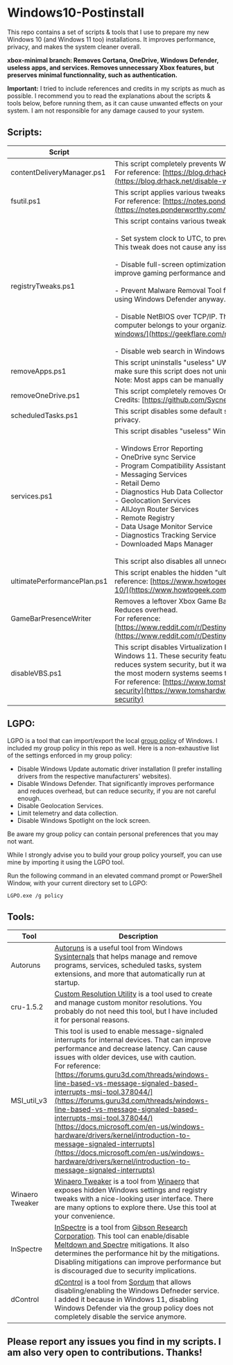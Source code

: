 #  Windows10-Postinstall

This repo contains a set of scripts & tools that I use to prepare my new Windows 10 (and Windows 11 too) installations. It improves performance, privacy, and makes the system cleaner overall.

**xbox-minimal branch: Removes Cortana, OneDrive, Windows Defender, useless apps, and services. Removes unnecessary Xbox features, but preserves minimal functionnality, such as authentication.**

**Important:** I tried to include references and credits in my scripts as much as possible. I recommend you to read the explanations about the scripts & tools below, before running them, as it can cause unwanted effects on your system.
I am not responsible for any damage caused to your system.



## Scripts:

|Script|Description|
|--|--|
|contentDeliveryManager.ps1|This script completely prevents Windows from automatically installing unwanted sponsored apps & games. <br>For reference: [https://blog.drhack.net/disable-windows-10-app-install-without-consent/](https://blog.drhack.net/disable-windows-10-app-install-without-consent/)|
|fsutil.ps1|This script applies various tweaks for the NTFS filesystem using the fsutil command. <br>For reference: [https://notes.ponderworthy.com/fsutil-tweaks-for-ntfs-performance-and-reliability](https://notes.ponderworthy.com/fsutil-tweaks-for-ntfs-performance-and-reliability)|
|registryTweaks.ps1|This script contains various tweaks that apply to Windows's registry. The tweaks are the following: <br><br>-   Set system clock to UTC, to prevent clock desyncs when multi-booting other systems such as Linux and macOS. This tweak does not cause any issue in the case of single-booting. <br><br>- Disable full-screen optimizations in games. This tweak allows games to use exclusive full-screen mode, thus can improve gaming performance and decrease latency. <br><br>-   Prevent Malware Removal Tool from automatically installing via Windows Update. That can be unsafe, but we are not using Windows Defender anyway. Only use if you are sure you do not need an antivirus. <br><br>-   Disable NetBIOS over TCP/IP. This service is legacy, vulnerable, and shouldn't be used anymore. Do not use if your computer belongs to your organization, and you are not sure. For reference: [https://geekflare.com/netbios-disable-windows/](https://geekflare.com/netbios-disable-windows/) <br><br>-   Disable web search in Windows Search.|
|removeApps.ps1|This script uninstalls "useless" UWP apps for the current user, to make the system as minimal as possible. Please make sure this script does not uninstall any app that you need before running it. <br>Note: Most apps can be manually reinstalled from the Microsoft Store.
|removeOneDrive.ps1|This script completely removes OneDrive features from Windows. Do not run if you use OneDrive. <br>Credits: [https://github.com/Sycnex/Windows10Debloater](https://github.com/Sycnex/Windows10Debloater)
|scheduledTasks.ps1|This script disables some default scheduled tasks, mostly tasks used for telemetry and data collection. Improves privacy.
|services.ps1|This script disables "useless" Windows services. Services disabled are the following:<br><br>-   Windows Error Reporting<br>-   OneDrive sync Service<br>-   Program Compatibility Assistant (does not disable compatibility features, only the assistant.)<br>-   Messaging Services<br>-   Retail Demo<br>-   Diagnostics Hub Data Collector<br>-   Geolocation Services<br>-   AllJoyn Router Services<br>-   Remote Registry<br>-   Data Usage Monitor Service<br>-   Diagnostics Tracking Service<br>-   Downloaded Maps Manager<br><br> This script also disables all unnecessary Xbox-related services.
|ultimatePerformancePlan.ps1|This script enables the hidden "ultimate" performance plan. Enabling that can improve performance significantly. For reference: [https://www.howtogeek.com/368781/how-to-enable-ultimate-performance-power-plan-in-windows-10/](https://www.howtogeek.com/368781/how-to-enable-ultimate-performance-power-plan-in-windows-10/)
|GameBarPresenceWriter|Removes a leftover Xbox Game Bar related program that appears whenever a game is running, and shouldn't be there. Reduces overhead. <br>For reference: [https://www.reddit.com/r/DestinyTechSupport/comments/amq3g1/i_think_i_found_the_root_cause_of_the_stuttering/](https://www.reddit.com/r/DestinyTechSupport/comments/amq3g1/i_think_i_found_the_root_cause_of_the_stuttering/)
|disableVBS.ps1|This script disables Virtualization Based Security, Credential Guard and HVCI, which are enabled by default on Windows 11. These security features are known to negatively impact performance on older systems. Disabling this reduces system security, but it was not enabled by default on Windows 10, so it's up to you. Performance impact on the most modern systems seems to be very minor.<br>For reference: [https://www.tomshardware.com/news/windows-11-gaming-benchmarks-performance-vbs-hvci-security](https://www.tomshardware.com/news/windows-11-gaming-benchmarks-performance-vbs-hvci-security)

## LGPO:
LGPO is a tool that can import/export the local [group policy](https://en.wikipedia.org/wiki/Group_Policy) of Windows. I included my group policy in this repo as well. Here is a non-exhaustive list of the settings enforced in my group policy:

-   Disable Windows Update automatic driver installation (I prefer installing drivers from the respective manufacturers' websites).
-   Disable Windows Defender. That significantly improves performance and reduces overhead, but can reduce security, if you are not careful enough.
-   Disable Geolocation Services.
-   Limit telemetry and data collection.
-   Disable Windows Spotlight on the lock screen.

Be aware my group policy can contain personal preferences that you may not want.

While I strongly advise you to build your group policy yourself, you can use mine by importing it using the LGPO tool.

Run the following command in an elevated command prompt or PowerShell Window, with your current directory set to LGPO:

    LGPO.exe /g policy

## Tools:
|Tool|Description|
|--|--|
|Autoruns|[Autoruns](https://docs.microsoft.com/en-us/sysinternals/downloads/autoruns) is a useful tool from Windows [Sysinternals](https://docs.microsoft.com/en-us/sysinternals/) that helps manage and remove programs, services, scheduled tasks, system extensions, and more that automatically run at startup.|
|cru-1.5.2|[Custom Resolution Utility](https://www.monitortests.com/forum/Thread-Custom-Resolution-Utility-CRU) is a tool used to create and manage custom monitor resolutions. You probably do not need this tool, but I have included it for personal reasons.|
|MSI_util_v3|This tool is used to enable message-signaled interrupts for internal devices. That can improve performance and decrease latency. Can cause issues with older devices, use with caution. <br>For reference: [https://forums.guru3d.com/threads/windows-line-based-vs-message-signaled-based-interrupts-msi-tool.378044/](https://forums.guru3d.com/threads/windows-line-based-vs-message-signaled-based-interrupts-msi-tool.378044/)<br>[https://docs.microsoft.com/en-us/windows-hardware/drivers/kernel/introduction-to-message-signaled-interrupts](https://docs.microsoft.com/en-us/windows-hardware/drivers/kernel/introduction-to-message-signaled-interrupts)|
|Winaero Tweaker|[Winaero Tweaker](https://winaero.com/winaero-tweaker/) is a tool from [Winaero](https://winaero.com/) that exposes hidden Windows settings and registry tweaks with a nice-looking user interface. There are many options to explore there. Use this tool at your convenience.|
|InSpectre|[InSpectre](https://www.grc.com/inspectre.htm) is a tool from [Gibson Research Corporation](https://www.grc.com/intro.htm). This tool can enable/disable [Meltdown and Spectre](https://meltdownattack.com/) mitigations. It also determines the performance hit by the mitigations. <br>Disabling mitigations can improve performance but is discouraged due to security implications.|
|dControl|[dControl](https://www.sordum.org/9480/defender-control-v1-9/) is a tool from [Sordum](https://www.sordum.org/) that allows disabling/enabling the Windows Defneder service. I added it because in Windows 11, disabling Windows Defender via the group policy does not completely disable the service anymore.|

## Please report any issues you find in my scripts. I am also very open to contributions. Thanks!
